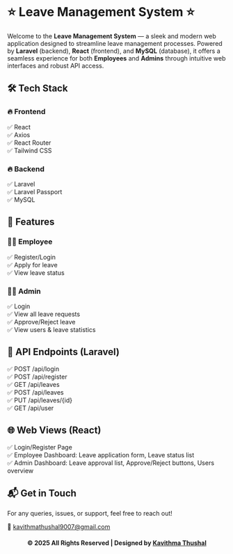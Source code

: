 # ⭐ Leave Management System ⭐

Welcome to the **Leave Management System** — a sleek and modern web application designed to streamline leave management
processes. Powered by **Laravel** (backend), **React** (frontend), and **MySQL** (database), it offers a seamless
experience for both **Employees** and **Admins** through intuitive web interfaces and robust API access.

## 🛠️ Tech Stack

### 🔥 Frontend

✅ React<br/>
✅ Axios<br/>
✅ React Router<br/>
✅ Tailwind CSS<br/>

### 🔥 Backend

✅ Laravel<br/>
✅ Laravel Passport<br/>
✅ MySQL<br/>

## 🚀 Features

### 👨‍💼 Employee
✅ Register/Login<br/>
✅ Apply for leave<br/>
✅ View leave status<br/>

### 👨‍💻 Admin
✅ Login<br/>
✅ View all leave requests<br/>
✅ Approve/Reject leave<br/>
✅ View users & leave statistics<br/>

## 🔗 API Endpoints (Laravel)

✅ POST /api/login<br/>
✅ POST /api/register<br/>
✅ GET /api/leaves<br/>
✅ POST /api/leaves<br/>
✅ PUT /api/leaves/{id}<br/>
✅ GET /api/user<br/>

## 🌐 Web Views (React)

✅ Login/Register Page<br/>
✅ Employee Dashboard: Leave application form, Leave status list<br/>
✅ Admin Dashboard: Leave approval list, Approve/Reject buttons, Users overview<br/>

## 📬 Get in Touch

For any queries, issues, or support, feel free to reach out!

📧 [kavithmathushal9007@gmail.com](mailto:kavithmathushal9007@gmail.com)

<div align="center">

#### © 2025 All Rights Reserved | Designed by [Kavithma Thushal](https://github.com/Kavithma-Thushal)

</div>